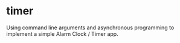 # timer
Using command line arguments and asynchronous programming to implement a simple Alarm Clock / Timer app.
